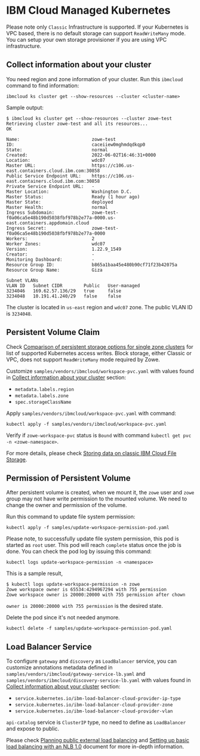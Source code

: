 # IBM Cloud Managed Kubernetes

Please note only `Classic` Infrastructure is supported. If your Kubernetes is VPC based, there is no default storage can support `ReadWriteMany` mode. You can setup your own storage provisioner if you are using VPC infrastructure.

## Collect information about your cluster

You need region and zone information of your cluster. Run this `ibmcloud` command to find information:

```
ibmcloud ks cluster get --show-resources --cluster <cluster-name>
```

Sample output:

```
$ ibmcloud ks cluster get --show-resources --cluster zowe-test
Retrieving cluster zowe-test and all its resources...
OK
                                   
Name:                           zowe-test   
ID:                             caceiiew0mghmdqdkqp0   
State:                          normal   
Created:                        2022-06-02T16:46:31+0000   
Location:                       wdc07   
Master URL:                     https://c106.us-east.containers.cloud.ibm.com:30858   
Public Service Endpoint URL:    https://c106.us-east.containers.cloud.ibm.com:30858   
Private Service Endpoint URL:   -   
Master Location:                Washington D.C.   
Master Status:                  Ready (1 hour ago)   
Master State:                   deployed   
Master Health:                  normal   
Ingress Subdomain:              zowe-test-f0a06ca5e48b190d5038fbf978b2e77a-0000.us-east.containers.appdomain.cloud   
Ingress Secret:                 zowe-test-f0a06ca5e48b190d5038fbf978b2e77a-0000   
Workers:                        2   
Worker Zones:                   wdc07   
Version:                        1.22.9_1549   
Creator:                        -   
Monitoring Dashboard:           -   
Resource Group ID:              b865a1baa45e480b90cf71f23b42075a   
Resource Group Name:            Giza   

Subnet VLANs
VLAN ID   Subnet CIDR        Public   User-managed   
3234046   169.62.57.136/29   true     false   
3234048   10.191.41.240/29   false    false   
```

The cluster is located in `us-east` region and `wdc07` zone. The public VLAN ID is `3234048`.

## Persistent Volume Claim

Check [Comparison of persistent storage options for single zone clusters](https://cloud.ibm.com/docs/containers?topic=containers-storage_planning#single_zone_persistent_storage) for list of supported Kubernetes access writes. Block storage, either Classic or VPC, does not support `ReadWriteMany` mode required by Zowe.

Customize `samples/vendors/ibmcloud/workspace-pvc.yaml` with values found in [Collect information about your cluster](#collect-information-about-your-cluster) section:

- `metadata.labels.region`
- `metadata.labels.zone`
- `spec.storageClassName`

Apply `samples/vendors/ibmcloud/workspace-pvc.yaml` with command:

```
kubectl apply -f samples/vendors/ibmcloud/workspace-pvc.yaml
```

Verify if `zowe-workspace-pvc` status is `Bound` with command `kubectl get pvc -n <zowe-namespace>`.

For more details, please check [Storing data on classic IBM Cloud File Storage](https://cloud.ibm.com/docs/containers?topic=containers-file_storage#file_qs).

## Permission of Persistent Volume

After persistent volume is created, when we mount it, the `zowe` user and `zowe` group may not have write permission to the mounted volume. We need to change the owner and permission of the volume.

Run this command to update file system permission:

```
kubectl apply -f samples/update-workspace-permission-pod.yaml 
```

Please note, to successfully update file system permission, this pod is started as `root` user. This pod will reach `complete` status once the job is done. You can check the pod log by issuing this command:

```
kubectl logs update-workspace-permission -n <namespace>
```

This is a sample result,

```
$ kubectl logs update-workspace-permission -n zowe
Zowe workspace owner is 65534:4294967294 with 755 permission
Zowe workspace owner is 20000:20000 with 755 permission after chown
```

`owner is 20000:20000 with 755 permission` is the desired state.

Delete the pod since it's not needed anymore.

```
kubectl delete -f samples/update-workspace-permission-pod.yaml
```

## Load Balancer Service

To configure `gateway` and `discovery` as `LoadBalancer` service, you can customize annotations metadata defined in `samples/vendors/ibmcloud/gateway-service-lb.yaml` and `samples/vendors/ibmcloud/discovery-service-lb.yaml` with values found in [Collect information about your cluster](#collect-information-about-your-cluster) section:

- `service.kubernetes.io/ibm-load-balancer-cloud-provider-ip-type`
- `service.kubernetes.io/ibm-load-balancer-cloud-provider-zone`
- `service.kubernetes.io/ibm-load-balancer-cloud-provider-vlan`

`api-catalog` service is `ClusterIP` type, no need to define as `LoadBalancer` and expose to public.

Please check [Planning public external load balancing](https://cloud.ibm.com/docs/containers?topic=containers-cs_network_planning#public_access) and [Setting up basic load balancing with an NLB 1.0](https://cloud.ibm.com/docs/containers?topic=containers-loadbalancer) document for more in-depth information.
